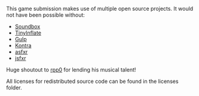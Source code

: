 This game submission makes use of multiple open source projects. It would not have been possible without:

 - [Soundbox](http://sb.bitsnbites.eu/)
 - [TinyInflate](https://github.com/foliojs/tiny-inflate)
 - [Gulp](https://github.com/gulpjs/gulp)
 - [Kontra](https://github.com/straker/kontra)
 - [asfxr](http://www.superflashbros.net/as3sfxr/)
 - [jsfxr](https://github.com/mneubrand/jsfxr)

 Huge shoutout to [rpp0](https://github.com/rpp0) for lending his musical talent!

All licenses for redistributed source code can be found in the licenses folder.
